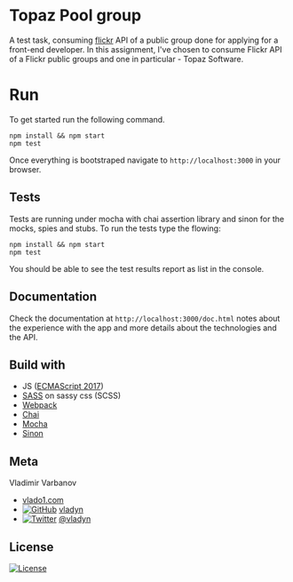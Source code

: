 # Topaz Pool group
A test task, consuming [flickr](http://flickr.com) API of a public group done for applying for a front-end developer.
In this assignment, I've chosen to consume  Flickr API of a Flickr public groups and one in particular - Topaz Software.

# Run
To get started run the following command.
```
npm install && npm start
npm test
```
Once everything is bootstraped navigate to `http://localhost:3000` in your browser.

## Tests 
Tests are running under mocha with chai assertion library and sinon for the mocks, spies and stubs.
To run the tests type the flowing: 

```
npm install && npm start
npm test
```

You should be able to see the test results report as list in the console.

## Documentation
Check the documentation at `http://localhost:3000/doc.html` notes about the experience with the app and more details about the technologies and the API. 


## Build with
- JS ([ECMAScript 2017](http://2ality.com/2016/02/ecmascript-2017.html))
- [SASS](http://sass-lang.com) on sassy css (SCSS)
- [Webpack](http://webpack.js.org)
- [Chai](http://www.chaijs.com)
- [Mocha](http://mochajs.org) 
- [Sinon](http://sinonjs.org)

## Meta
[1.1]: http://i.imgur.com/wWzX9uB.png
[2.1]: http://i.imgur.com/9I6NRUm.png

Vladimir Varbanov
- [vlado1.com](http://vlado1.com)
- [![GitHub][2.1]](https://github.com/vladyn/) [vladyn](https://github.com/vladyn/)
- [![Twitter][1.1]](https://twitter.com/georgesg92) [@vladyn](https://twitter.com/vladyn)

## License

[![License](http://img.shields.io/:license-mit-blue.svg?style=flat-square)](https://github.com/vladyn/topaz-pool/blob/master/LICENSE)

